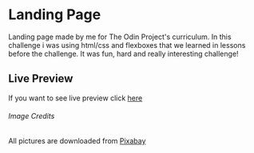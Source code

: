 # Landing Page
Landing page made by me for The Odin Project's curriculum. 
In this challenge i was using html/css and flexboxes that we learned in lessons before the challenge.
It was fun, hard and really interesting challenge!

## Live Preview
If you want to see live preview click [here](https://sphcs013.github.io/landing-page/)

###### Image Credits
All pictures are downloaded from [Pixabay](https://pixabay.com/)